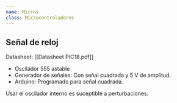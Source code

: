 ```yaml
---
name: Micros
class: Microcontroladores
---
```

## Señal de reloj

Datasheet: [[Datasheet PIC18.pdf]]

- Oscilador 555 astable
- Generador de señales: Con señal cuadrada y 5 V de amplitud.
- Arduino: Programado para señal cuadrada.

Usar el oscilador interno es suceptible a perturbaciones.